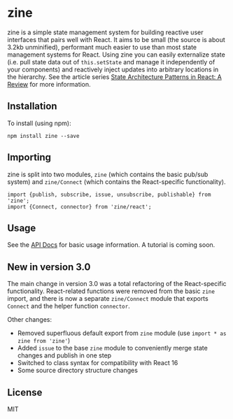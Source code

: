 # zine

zine is a simple state management system for building reactive user interfaces that pairs well with React. It aims to be small (the source is about 3.2kb unminified), performant much easier to use than most state management systems for React. Using zine you can easily externalize state (i.e. pull state data out of `this.setState` and manage it independently of your components) and reactively inject updates into arbitrary locations in the hierarchy. See the article series [State Architecture Patterns in React: A Review](https://medium.com/@skylernelson_64801/state-architecture-patterns-in-react-a-review-df02c1e193c6) for more information.

## Installation

To install (using npm):
```
npm install zine --save
```

## Importing
zine is split into two modules, `zine` (which contains the basic pub/sub system) and `zine/Connect` (which contains the React-specific functionality).
```
import {publish, subscribe, issue, unsubscribe, publishable} from 'zine';
import {Connect, connector} from 'zine/react';
```

## Usage

See the [API Docs](docs/API.md) for basic usage information. A tutorial is coming soon.

## New in version 3.0

The main change in version 3.0 was a total refactoring of the React-specific functionality. React-related functions were removed from the basic `zine` import, and there is now a separate `zine/Connect` module that exports `Connect` and the helper function `connector`.

Other changes:
* Removed superfluous default export from `zine` module (use `import * as zine from 'zine'`)
* Added `issue` to the base `zine` module to conveniently merge state changes and publish in one step
* Switched to class syntax for compatibility with React 16
* Some source directory structure changes

## License

MIT
